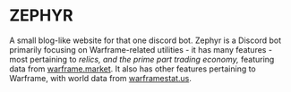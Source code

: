 # ZEPHYR
A small blog-like website for that one discord bot.
Zephyr is a Discord bot primarily focusing on Warframe-related utilities - it has many features - most pertaining to *relics, and the prime part trading economy,* featuring data from [warframe.market](https://warframe.market). It also has other features pertaining to Warframe, with world data from [warframestat.us](https://warframestat.us).

